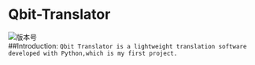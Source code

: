 # Qbit-Translator
![版本号](https://img.shields.io/badge/Version-Beta--0.0.1-blue)    
##Introduction:
`Qbit Translator is a lightweight translation software developed with Python,which is my first project.`

##
